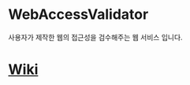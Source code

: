 # WebAccessValidator
사용자가 제작한 웹의 접근성을 검수해주는 웹 서비스 입니다.

# [Wiki](https://github.com/juhee067/WebAccessValidator/wiki)
